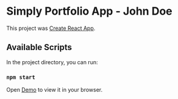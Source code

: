 # Simply Portfolio App - John Doe

This project was [Create React App](https://github.com/facebook/create-react-app).

## Available Scripts

In the project directory, you can run:

### `npm start`


Open [Demo](http://localhost:3000) to view it in your browser.

